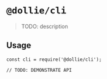 # `@dollie/cli`

> TODO: description

## Usage

```
const cli = require('@dollie/cli');

// TODO: DEMONSTRATE API
```
